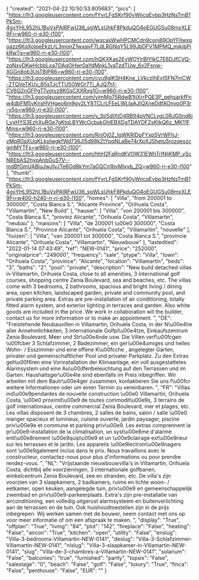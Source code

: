 {
"created": "2021-04-22 10:50:53.805683",
"pics": [
"https://lh3.googleusercontent.com/fYvrLFgSKrf90yWncqEvbp3HzNsTmB1PkSm-4gxYHL952hL1BuVxPAIRFwU36_sgWLsUhkF8PkduQO4oEGUGSu08mxXLE9Fi=w960-rj-e30-l100",
"https://lh3.googleusercontent.com/wqcasWwHPCMCdn9conj89OpYFlIwxpoazz6KqXolpeEkzLrL3monZ1wxqyF7LdLRGNqY5L99JbDFV1MPMQ_mikjbPjkRwTg=w960-rj-e30-l100",
"https://lh3.googleusercontent.com/hQKXKas2EyWOYlrBIYIkC7E6DJfCVQ-zqNxyDKwHcbbLxa7OAgOHwr0aYdMpkL1vaTzdTUw_6x2Fsnw-XGGn8ob3UsTBjPR6=w960-rj-e30-l100",
"https://lh3.googleusercontent.com/cyu9glKSH4Kne_LVkczlhEytSFN7mCW-ZTQVeTKUv_B5sTJcTTU5OWOr7Ti_AJQ7h1-CV6Q2nGFPgT7votvz8KGsCXXRxg1O=w960-rj-e30-l100",
"https://lh3.googleusercontent.com/vjmMg75RdwB1tjXrrPQE3P_qehsarkfFnw4dbFM5yKnsHVHgeo6m9gy2LY8TCLrLFEeLWLIaAJtQXneDdfAOnyp0P3r-y5g=w960-rj-e30-l100",
"https://lh3.googleusercontent.com/v_Sti5dIXtD4RB94pVNCLvgL0RJG0nd6iI_vyHYS3EzhXuRGe7gKtoLBYWcOcbskGhlEBXGgTDAYDFZsKtkQ6z_MK11FMms=w960-rj-e30-l100",
"https://lh3.googleusercontent.com/RnlOj0Z_IqWKRlDpFYxp5VrWFhJ-vMqR0aXUqKLkpIwgkfWd736Jl5d98kZtYpqNLaBe74rXpXJShetu5rozqeszcgmMYTFs=w960-rj-e30-l100",
"https://lh3.googleusercontent.com/hhH2FaRndKVOW31EWhTrINljKMP_yScNBEbAS2hypAnbGuS7V--mdBfGmUABjuJwJIyJTe6Od8kYm7aGQCn1bvMlxyb_ZQ=w960-rj-e30-l100"
],
"thumb": "https://lh3.googleusercontent.com/fYvrLFgSKrf90yWncqEvbp3HzNsTmB1PkSm-4gxYHL952hL1BuVxPAIRFwU36_sgWLsUhkF8PkduQO4oEGUGSu08mxXLE9Fi=w400-h240-n-rj-e30-l100",
"homes": [
"Villa",
"from 200001 to 300000",
"Costa Blanca S.",
"Alicante Province",
"Orihuela Costa",
"Villamartin",
"New Build"
],
"hauser": [
"Villa",
"von 200001 bis 300000",
"Costa Blanca S.",
"provinz Alicante",
"Orihuela Costa",
"Villamartin",
"neubau"
],
"maisons": [
"Villa",
"de 200001 \u00e0 300000",
"Costa Blanca S.",
"Province Alicante",
"Orihuela Costa",
"Villamartin",
"nouvelle"
],
"huizen": [
"Villa",
"van 200001 tot 300000",
"Costa Blanca S.",
"provincie Alicante",
"Orihuela Costa",
"Villamartin",
"Nieuwbouw"
],
"lastedited": "2022-01-14 07:43:49",
"ref": "NEW-0141",
"price": "252000",
"originalprice": "249000",
"frequency": "sale",
"ptype": "Villa",
"town": "Orihuela Costa",
"province": "Alicante",
"location": "Villamartin",
"beds": "3",
"baths": "2",
"pool": "private",
"description": "New build detached villas in Villamartin, Orihuela Costa, close to all amenities, 3 international golf courses, shopping centre Zenia Boulevard, sea and beaches, etc. The villas come with 3 bedrooms, 2 bathrooms, spacious and bright living / dining area, open kitchen, landscaped garden, private and community pool, and private parking area. Extras are pre-installation of air conditioning, totally fitted alarm system, and exterior lighting in terraces and garden. Also white goods are included in the price. We work in collaboration wit the builder, contact us for more information or to make an appointment.  ",
"DE": "Freistehende Neubauvillen in Villamartin, Orihuela Costa, in der N\u00e4he aller Annehmlichkeiten, 3 internationale Golfpl\u00e4tze, Einkaufszentrum Zenia Boulevard, Meer und Str\u00e4nde usw. Die Villen verf\u00fcgen \u00fcber 3 Schlafzimmer, 2 Badezimmer, ein ger\u00e4umiges und helles Wohn- / Esszimmer und eine offene K\u00fcche , angelegter Garten, privater und gemeinschaftlicher Pool und privater Parkplatz. Zu den Extras geh\u00f6ren eine Vorinstallation der Klimaanlage, ein voll ausgestattetes Alarmsystem und eine Au\u00dfenbeleuchtung auf den Terrassen und im Garten. Haushaltsger\u00e4te sind ebenfalls im Preis inbegriffen. Wir arbeiten mit dem Bautr\u00e4ger zusammen, kontaktieren Sie uns f\u00fcr weitere Informationen oder um einen Termin zu vereinbaren. ",
"FR": "Villas ind\u00e9pendantes de nouvelle construction \u00e0 Villamartin, Orihuela Costa, \u00e0 proximit\u00e9 de toutes commodit\u00e9s, 3 terrains de golf internationaux, centre commercial Zenia Boulevard, mer et plages, etc. Les villas disposent de 3 chambres, 2 salles de bains, salon / salle \u00e0 manger spacieux et lumineux, cuisine ouverte, jardin paysager, piscine priv\u00e9e et commune et parking priv\u00e9. Les extras comprennent la pr\u00e9-installation de la climatisation, un syst\u00e8me d'alarme enti\u00e8rement \u00e9quip\u00e9 et un \u00e9clairage ext\u00e9rieur sur les terrasses et le jardin. Les appareils \u00e9lectrom\u00e9nagers sont \u00e9galement inclus dans le prix. Nous travaillons avec le constructeur, contactez-nous pour plus d'informations ou pour prendre rendez-vous. ",
"NL": "Vrijstaande nieuwbouwvilla's in Villamartin, Orihuela Costa, dichtbij alle voorzieningen, 3 internationale golfbanen, winkelcentrum Zenia Boulevard, zee en stranden, etc. De villa's zijn voorzien van 3 slaapkamers, 2 badkamers, ruime en lichte woon- / eetkamer, open keuken, aangelegde tuin, priv\u00e9 en gemeenschappelijk zwembad en priv\u00e9-parkeerplaats. Extra's zijn pre-installatie van airconditioning, een volledig uitgerust alarmsysteem en buitenverlichting aan de terrassen en de tuin. Ook huishoudtoestellen zijn in de prijs inbegrepen. Wij werken samen met de bouwer, neem contact met ons op voor meer informatie of om een afspraak te maken. ",
"display": "True",
"offplan": "True",
"living": "84",
"plot": "142",
"fireplace": "False",
"heating": "False",
"aircon": "True",
"kitchen": "open",
"utility": "False",
"enslug": "Villa-3-bedrooms-Villamartin-NEW-0141",
"deslug": "Villa-3-Schlafzimmer-Villamartin-NEW-0141",
"nlslug": "Villa-3-slaapkamer-in-Villamartin-NEW-0141",
"slug": "Villa-de-3-chambres-a-Villamartin-NEW-0141",
"solarium": "False",
"balconies": "true",
"furnished": "partly",
"topsix": "False",
"salestage": "0",
"beach": "False",
"golf": "False",
"luxury": "True",
"finca": "False",
"penthouse": "False",
"EUR": ""
}